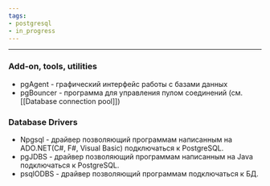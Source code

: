 ```yaml
---
tags:
- postgresql
- in_progress
---
```

---
### Add-on, tools, utilities
- pgAgent - графический интерфейс работы с базами данных
- pgBouncer - программа для управления пулом соединений (см. [[Database connection pool]])

### Database Drivers
- Npgsql - драйвер позволяющий программам написанным на ADO.NET(C#, F#, Visual Basic) подключаться к PostgreSQL.
- pgJDBS - драйвер позволяющий программам написанным на Java подключаться к PostgreSQL.
- psqlODBS - драйвер позволяющий программам подключаться к БД.